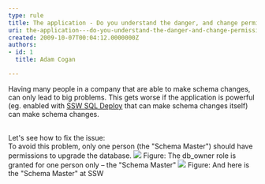 ```yaml
---
type: rule
title: The application - Do you understand the danger, and change permissions so "Schema Changes" can only be done by the "Schema Master"?
uri: the-application---do-you-understand-the-danger-and-change-permissions-so-schema-changes-can-only-be-done-by-the-schema-master
created: 2009-10-07T00:04:12.0000000Z
authors:
- id: 1
  title: Adam Cogan

---
```


 Having many people in a company that are able to make schema changes, can only lead to big problems. This gets worse if the application is powerful (eg. enabled with [SSW SQL Deploy](http&#58;//www.ssw.com.au/SSW/SQLDeploy/) that can make schema changes itself) can make schema changes. 

<br>Let's see how to fix the issue: <br>   To avoid this problem, only one person (the "Schema Master") should have permissions to upgrade the database. ![](/PublishingImages/FullPermission.jpg) Figure: The db\_owner role is granted for one person only – the "Schema Master" ![](/PublishingImages/Adam.jpg) Figure: And here is the "Schema Master" at SSW 
